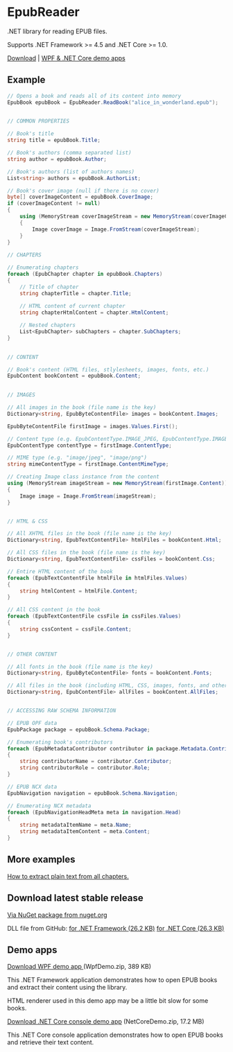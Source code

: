 # EpubReader
.NET library for reading EPUB files.

Supports .NET Framework >= 4.5 and .NET Core >= 1.0.

[Download](#download-latest-stable-release) | [WPF & .NET Core demo apps](#demo-apps)

## Example
```csharp
// Opens a book and reads all of its content into memory
EpubBook epubBook = EpubReader.ReadBook("alice_in_wonderland.epub");

            
// COMMON PROPERTIES

// Book's title
string title = epubBook.Title;

// Book's authors (comma separated list)
string author = epubBook.Author;

// Book's authors (list of authors names)
List<string> authors = epubBook.AuthorList;

// Book's cover image (null if there is no cover)
byte[] coverImageContent = epubBook.CoverImage;
if (coverImageContent != null)
{
    using (MemoryStream coverImageStream = new MemoryStream(coverImageContent))
    {
        Image coverImage = Image.FromStream(coverImageStream);
    }
}
            
// CHAPTERS

// Enumerating chapters
foreach (EpubChapter chapter in epubBook.Chapters)
{
    // Title of chapter
    string chapterTitle = chapter.Title;
                
    // HTML content of current chapter
    string chapterHtmlContent = chapter.HtmlContent;

    // Nested chapters
    List<EpubChapter> subChapters = chapter.SubChapters;
}

            
// CONTENT

// Book's content (HTML files, stlylesheets, images, fonts, etc.)
EpubContent bookContent = epubBook.Content;

            
// IMAGES

// All images in the book (file name is the key)
Dictionary<string, EpubByteContentFile> images = bookContent.Images;

EpubByteContentFile firstImage = images.Values.First();

// Content type (e.g. EpubContentType.IMAGE_JPEG, EpubContentType.IMAGE_PNG)
EpubContentType contentType = firstImage.ContentType;

// MIME type (e.g. "image/jpeg", "image/png")
string mimeContentType = firstImage.ContentMimeType;

// Creating Image class instance from the content
using (MemoryStream imageStream = new MemoryStream(firstImage.Content))
{
    Image image = Image.FromStream(imageStream);
}


// HTML & CSS

// All XHTML files in the book (file name is the key)
Dictionary<string, EpubTextContentFile> htmlFiles = bookContent.Html;

// All CSS files in the book (file name is the key)
Dictionary<string, EpubTextContentFile> cssFiles = bookContent.Css;

// Entire HTML content of the book
foreach (EpubTextContentFile htmlFile in htmlFiles.Values)
{
    string htmlContent = htmlFile.Content;
}

// All CSS content in the book
foreach (EpubTextContentFile cssFile in cssFiles.Values)
{
    string cssContent = cssFile.Content;
}


// OTHER CONTENT

// All fonts in the book (file name is the key)
Dictionary<string, EpubByteContentFile> fonts = bookContent.Fonts;

// All files in the book (including HTML, CSS, images, fonts, and other types of files)
Dictionary<string, EpubContentFile> allFiles = bookContent.AllFiles;


// ACCESSING RAW SCHEMA INFORMATION

// EPUB OPF data
EpubPackage package = epubBook.Schema.Package;

// Enumerating book's contributors
foreach (EpubMetadataContributor contributor in package.Metadata.Contributors)
{
    string contributorName = contributor.Contributor;
    string contributorRole = contributor.Role;
}

// EPUB NCX data
EpubNavigation navigation = epubBook.Schema.Navigation;

// Enumerating NCX metadata
foreach (EpubNavigationHeadMeta meta in navigation.Head)
{
    string metadataItemName = meta.Name;
    string metadataItemContent = meta.Content;
}
```

## More examples
[How to extract plain text from all chapters.](https://github.com/versfx/EpubReader/tree/master/Source/VersOne.Epub.NetCoreDemo/ExtractPlainText.cs)

## Download latest stable release
[Via NuGet package from nuget.org](https://www.nuget.org/packages/VersOne.Epub)

DLL file from GitHub: [for .NET Framework (26.2 KB)](https://github.com/vers-one/EpubReader/releases/download/v2.0.2/VersOne.Epub.Net45.zip) [for .NET Core (26.3 KB)](https://github.com/vers-one/EpubReader/releases/download/v2.0.2/VersOne.Epub.NetCore.zip)

## Demo apps
[Download WPF demo app ](https://github.com/vers-one/EpubReader/releases/download/v2.0.2/WpfDemo.zip) (WpfDemo.zip, 389 KB)

This .NET Framework application demonstrates how to open EPUB books and extract their content using the library.

HTML renderer used in this demo app may be a little bit slow for some books.

[Download .NET Core console demo app](https://github.com/vers-one/EpubReader/releases/download/v2.0.2/NetCoreDemo.zip) (NetCoreDemo.zip, 17.2 MB)

This .NET Core console application demonstrates how to open EPUB books and retrieve their text content.
